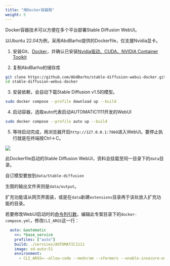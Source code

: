 ```yaml
---
title: "用Docker容器跑"
weight: 5
---
```


Docker容器技术可以方便在多个平台部署Stable Diffusion WebUI。

以Ubuntu 22.04为例，采用AbdBarho提供的Dockerfile，仅支援Nvidia显卡。

1. 安装Git、[Docker](https://docs.docker.com/engine/)，并确认已安装[Nvidia驱动、CUDA、NVIDIA Container Toolkit](https://ivonblog.com/posts/ubuntu-install-nvidia-drivers/)

2. 复制AbdBarho的储存库
```bash
git clone https://github.com/AbdBarho/stable-diffusion-webui-docker.git
cd stable-diffusion-webui-docker
```

3. 安装依赖，会自动下载Stable Diffusion v1.5的模型。
```bash
sudo docker compose --profile download up --build
```

4. 启动容器，选取auto代表启动AUTOMATIC1111开发的WebUI
```bash
sudo docker compose --profile auto up --build
```

5. 等待启动完成，用浏览器开启`http://127.0.0.1:7860`进入WebUI。要停止执行就是在终端按Ctrl＋C。

![](/posts/stable-diffusion-webui-manuals/images/Screenshot_20230421_131029.webp)

此Dockerfile启动的Stable Diffusion WebUI，资料会挂载至同一目录下的`data`目录。

自订模型要放到`data/Stable-diffusion`

生图的输出文件夹则是`data/output`。

扩充功能请从网页界面装，或是在`data`新建`extensions`目录再于该处放入扩充功能的目录。

若要修改WebUI启动时的[命令列引数](/posts/stable-diffusion-webui-manuals/installation/command-line-arguments-and-settings/)，编辑此专案目录下的`docker-compose.yml`，修改`CLI_ARGS`这一行：
```yaml
  auto: &automatic
    <<: *base_service
    profiles: ["auto"]
    build: ./services/AUTOMATIC1111
    image: sd-auto:51
    environment:
      - CLI_ARGS=--allow-code --medvram --xformers --enable-insecure-extension-access --api
```
